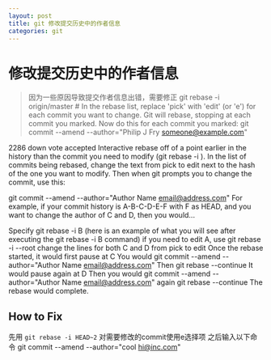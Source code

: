 ```yaml
---
layout: post
title: git 修改提交历史中的作者信息
categories: git
---
```


# 修改提交历史中的作者信息

> 因为一些原因导致提交作者信息出错，需要修正
git rebase -i origin/master # In the rebase list, replace 'pick' with 'edit' (or 'e') for each commit you want to change. Git will rebase, stopping at each commit you marked. Now do this for each commit you marked: git commit --amend --author="Philip J Fry <someone@example.com>"



2286
down vote
accepted
Interactive rebase off of a point earlier in the history than the commit you need to modify (git rebase -i <earliercommit>). In the list of commits being rebased, change the text from pick to edit next to the hash of the one you want to modify. Then when git prompts you to change the commit, use this:

git commit --amend --author="Author Name <email@address.com>"
For example, if your commit history is A-B-C-D-E-F with F as HEAD, and you want to change the author of C and D, then you would...

Specify git rebase -i B (here is an example of what you will see after executing the git rebase -i B command)
if you need to edit A, use git rebase -i --root
change the lines for both C and D from pick to edit
Once the rebase started, it would first pause at C
You would git commit --amend --author="Author Name <email@address.com>"
Then git rebase --continue
It would pause again at D
Then you would git commit --amend --author="Author Name <email@address.com>" again
git rebase --continue
The rebase would complete.

## How to Fix 

先用 `git rebase -i HEAD~2`
对需要修改的commit使用e选择项
之后输入以下命令
git commit --amend --author="cool <hi@inc.com>"
